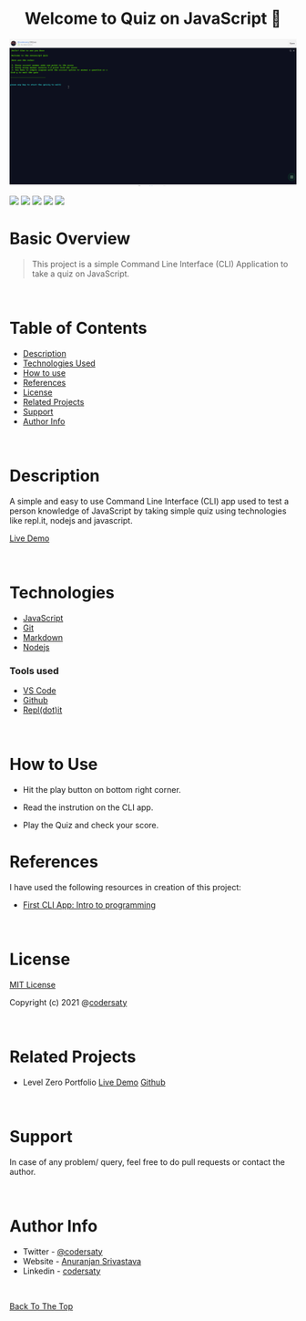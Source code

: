 <h1 align="center" id="top">Welcome to Quiz on JavaScript 👋</h1>
<p align="center"><img src="demo.gif"></p>

![](https://img.shields.io/badge/JavaScript-ES6-blue)
![](https://img.shields.io/badge/git-%20-grey)
![](https://img.shields.io/badge/github-%20-grey)
![](https://img.shields.io/badge/node.js-14.17.0-blue)
![](https://img.shields.io/badge/repl.it-%20-grey)
# Basic Overview

> This project is a simple Command Line Interface (CLI) Application to take a quiz on JavaScript.

<br/>


# Table of Contents

- [Description](#description)
- [Technologies Used](#technologies)
- [How to use](#How-to-use)
- [References](#references)
- [License](#license)
- [Related Projects](#related-projects)
- [Support](#support)
- [Author Info](#author-info)

<br/>

# Description

A simple and easy to use Command Line Interface (CLI) app used to test a person knowledge of JavaScript by taking simple quiz using technologies like repl.it, nodejs and javascript.

[Live Demo](https://replit.com/@codersaty/JSQuiz?embed=1&output=1)

<br/>

# Technologies

- [JavaScript](https://en.wikipedia.org/wiki/JavaScript)
- [Git](https://en.wikipedia.org/wiki/Git)
- [Markdown](https://en.wikipedia.org/wiki/Markdown)
- [Nodejs](https://en.wikipedia.org/wiki/Node.js)

### Tools used

- [VS Code](https://en.wikipedia.org/wiki/Visual_Studio_Code)
- [Github](https://en.wikipedia.org/wiki/GitHub)
- [Repl(dot)it](https://en.wikipedia.org/wiki/Replit)


<br/>

# How to Use

- Hit the play button on bottom right corner.

- Read the instrution on the CLI app.

- Play the Quiz and check your score.

# References

I have used the following resources in creation of this project:

- [First CLI App: Intro to programming](https://www.youtube.com/watch?v=_L-UszPmy2A&list=PLzvhQUIpvvuj5KPnyPyWsvgyzNkX_ACPA&index=2)



<br/>

# License

[MIT License](LICENSE.md)

Copyright (c) 2021 @[codersaty](http://codersaty.me)

<br/>

# Related Projects


- Level Zero Portfolio [Live Demo](https://codersaty.netlify.app/) [Github](https://github.com/CoderSaty/LevelZeroPortfolio)

<br/>


# Support

In case of any problem/ query, feel free to do pull requests or contact the author.

<br/>

# Author Info

- Twitter - [@codersaty](https://twitter.com/codersaty)
- Website - [Anuranjan Srivastava](https://codersaty.github.io/Portfolio/)
- Linkedin - [codersaty](https://www.linkedin.com/in/codersaty)

<br/>

[Back To The Top](#top)
